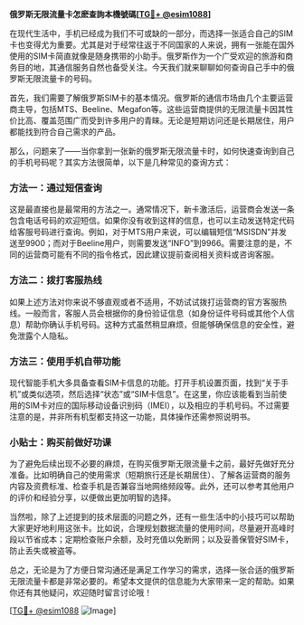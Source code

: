 **俄罗斯无限流量卡怎麽查詢本機號碼[[TG💪+ @esim1088](https://t.me/s/esim1088)]**

在现代生活中，手机已经成为我们不可或缺的一部分，而选择一张适合自己的SIM卡也变得尤为重要。尤其是对于经常往返于不同国家的人来说，拥有一张能在国外使用的SIM卡简直就像是随身携带的小助手。俄罗斯作为一个广受欢迎的旅游和商务目的地，其通信服务自然也备受关注。今天我们就来聊聊如何查询自己手中的俄罗斯无限流量卡的号码。

首先，我们需要了解俄罗斯SIM卡的基本情况。俄罗斯的通信市场由几个主要运营商主导，包括MTS、Beeline、Megafon等。这些运营商提供的无限流量卡因其性价比高、覆盖范围广而受到许多用户的青睐。无论是短期访问还是长期居住，用户都能找到符合自己需求的产品。

那么，问题来了——当你拿到一张新的俄罗斯无限流量卡时，如何快速查询到自己的手机号码呢？其实方法很简单，以下是几种常见的查询方式：

### 方法一：通过短信查询

这是最直接也是最常用的方法之一。通常情况下，新卡激活后，运营商会发送一条包含电话号码的欢迎短信。如果你没有收到这样的信息，也可以主动发送特定代码给客服号码进行查询。例如，对于MTS用户来说，可以编辑短信“MSISDN”并发送至9900；而对于Beeline用户，则需要发送“INFO”到9966。需要注意的是，不同的运营商可能有不同的指令格式，因此建议提前查阅相关资料或咨询客服。

### 方法二：拨打客服热线

如果上述方法对你来说不够直观或者不适用，不妨试试拨打运营商的官方客服热线。一般而言，客服人员会根据你的身份验证信息（如身份证件号码或其他个人信息）帮助你确认手机号码。这种方式虽然稍显麻烦，但能够确保信息的安全性，避免泄露个人隐私。

### 方法三：使用手机自带功能

现代智能手机大多具备查看SIM卡信息的功能。打开手机设置页面，找到“关于手机”或类似选项，然后选择“状态”或“SIM卡信息”。在这里，你应该能看到当前使用的SIM卡对应的国际移动设备识别码（IMEI），以及相应的手机号码。不过需要注意的是，并非所有机型都支持这一功能，具体操作还需参照说明书。

### 小贴士：购买前做好功课

为了避免后续出现不必要的麻烦，在购买俄罗斯无限流量卡之前，最好先做好充分准备。比如明确自己的使用需求（短期旅行还是长期居住）、了解各运营商的服务内容及资费标准、检查手机是否兼容当地网络频段等。此外，还可以参考其他用户的评价和经验分享，以便做出更加明智的选择。

当然啦，除了上述提到的技术层面的问题之外，还有一些生活中的小技巧可以帮助大家更好地利用这张卡。比如说，合理规划数据流量的使用时间，尽量避开高峰时段以节省成本；定期检查账户余额，及时充值以免断网；以及妥善保管好SIM卡，防止丢失或被盗等。

总之，无论是为了方便日常沟通还是满足工作学习的需求，选择一张合适的俄罗斯无限流量卡都是非常必要的。希望本文提供的信息能为大家带来一定的帮助。如果你还有其他疑问，欢迎随时留言讨论哦！

[[TG💪+ @esim1088](https://t.me/s/esim1088) ![Image](https://i.postimg.cc/4NQfJmqS/Snipaste-2025-05-13-00-14-12.png)]
